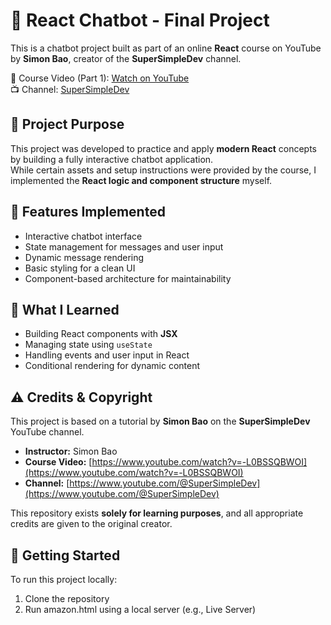 # 💬 React Chatbot - Final Project

This is a chatbot project built as part of an online **React** course on YouTube by **Simon Bao**, creator of the **SuperSimpleDev** channel.

🔗 Course Video (Part 1): [Watch on YouTube](https://www.youtube.com/watch?v=-L0BSSQBWOI)  
📺 Channel: [SuperSimpleDev](https://www.youtube.com/@SuperSimpleDev)

## 📌 Project Purpose

This project was developed to practice and apply **modern React** concepts by building a fully interactive chatbot application.  
While certain assets and setup instructions were provided by the course, I implemented the **React logic and component structure** myself.

## 🧩 Features Implemented

- Interactive chatbot interface  
- State management for messages and user input  
- Dynamic message rendering   
- Basic styling for a clean UI  
- Component-based architecture for maintainability  

## 🧠 What I Learned

- Building React components with **JSX**  
- Managing state using `useState`  
- Handling events and user input in React  
- Conditional rendering for dynamic content  

## ⚠️ Credits & Copyright

This project is based on a tutorial by **Simon Bao** on the **SuperSimpleDev** YouTube channel.  

- **Instructor:** Simon Bao  
- **Course Video:** [https://www.youtube.com/watch?v=-L0BSSQBWOI](https://www.youtube.com/watch?v=-L0BSSQBWOI)  
- **Channel:** [https://www.youtube.com/@SuperSimpleDev](https://www.youtube.com/@SuperSimpleDev)

This repository exists **solely for learning purposes**, and all appropriate credits are given to the original creator.

## 🚀 Getting Started

To run this project locally:

1. Clone the repository
2. Run amazon.html using a local server (e.g., Live Server)
